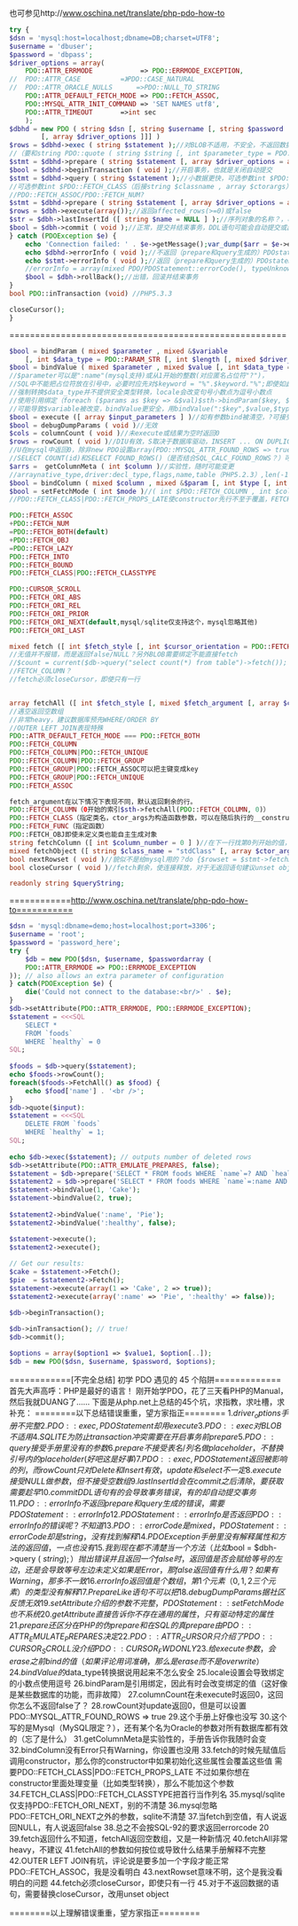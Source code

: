 也可参见http://www.oschina.net/translate/php-pdo-how-to
```php
try {
$dsn = 'mysql:host=localhost;dbname=DB;charset=UTF8';
$username = 'dbuser';
$password = 'dbpass';
$driver_options = array(
	PDO::ATTR_ERRMODE            => PDO::ERRMODE_EXCEPTION,
//	PDO::ATTR_CASE			=》PDO::CASE_NATURAL
//	PDO::ATTR_ORACLE_NULLS		=>PDO::NULL_TO_STRING
	PDO::ATTR_DEFAULT_FETCH_MODE => PDO::FETCH_ASSOC,
	PDO::MYSQL_ATTR_INIT_COMMAND => 'SET NAMES utf8',
	PDO::ATTR_TIMEOUT		=>int sec
	);
$dbhd = new PDO ( string $dsn [, string $username [, string $password 
		[, array $driver_options ]]] )
$rows = $dbhd->exec ( string $statement );//对BLOB不适用，不安全，不返回数据
//（要和string PDO::quote ( string $string [, int $parameter_type = PDO::PARAM_STR ] )配合）
$stmt = $dbhd->prepare ( string $statement [, array $driver_options = array() ] );//SQLITE防止transaction冲突
$bool = $dbhd->beginTransaction ( void );//开启事务，也就是关闭自动提交
$stmt = $dbhd->query ( string $statement );//小数据更快，可选参数int $PDO::FETCH_COLUMN（后接int $colno）
//可选参数int $PDO::FETCH_CLASS（后接string $classname , array $ctorargs）int $PDO::FETCH_INTO（后接object $object）
//PDO::FETCH_ASSOC/PDO::FETCH_NUM?
$stmt = $dbhd->prepare ( string $statement [, array $driver_options = array() ] );//不可以拿表名列名作placeholder，不替换引号内占位符
$rows = $dbh->execute(array());//返回affected_rows(>=0)或false
$str = $dbh->lastInsertId ([ string $name = NULL ] );//序列对象的名称？，事务提交前使用
$bool = $dbh->commit ( void );//正常，提交并结束事务，DDL语句可能会自动提交或出错
} catch (PDOException $e) {
	echo 'Connection failed: ' . $e->getMessage();var_dump($arr = $e->errorInfo);
	echo $dbhd->errorInfo ( void );//不返回（prepare和query生成的）PDOstatement导致的错误
	echo $stmt->errorInfo ( void );//返回（prepare和query生成的）PDOstatement导致的错误
	//errorInfo = array(mixed PDO/PDOStatement::errorCode(), typeUnknown DrvCode，string Message）
	$bool = $dbh->rollBack();//出错，回滚并结束事务
}
bool PDO::inTransaction (void) //PHP5.3.3

closeCursor();
}
```
======================================================
```php
$bool = bindParam ( mixed $parameter , mixed &$variable 
	[, int $data_type = PDO::PARAM_STR [, int $length [, mixed $driver_options ]]] )
$bool = bindValue ( mixed $parameter , mixed $value [, int $data_type = PDO::PARAM_STR ] )
//$parameter可以是":name"(mysql支持)或从1开始的整数(对应匿名占位符"?")，
//SQL中不能把占位符放在引号中，必要时应先对$keyword = "%".$keyword."%";即使如此_和%也很危险
//强制转换$data_type并不提供安全类型转换，locale会改变句号小数点为逗号小数点
//使用引用绑定（foreach ($params as $key => &$val)$sth->bindParam($key, $val);），
//可能导致$variable被改变，bindValue更安全，用bindValue(":$key",$value,$typeArray[$key]);
$bool = execute ([ array $input_parameters ] )//如有参数bind被清空，?可接受数组，:可接受字典，接受NULL不接受空数组
$bool = debugDumpParams ( void )//无效
$cols = columnCount ( void )//未execute或结果为空时返回0
$rows = rowCount ( void )//DIU有效，S取决于数据库驱动，INSERT ... ON DUPLICATE KEY UPDATE为I返回1为U返回2
//U在mysql中返回0，除非new PDO设置array(PDO::MYSQL_ATTR_FOUND_ROWS => true)
//SELECT COUNT(id)和SELECT FOUND_ROWS()（是否结合SQL_CALC_FOUND_ROWS？）可用于S
$arrs =  getColumnMeta ( int $column )//实验性，随时可能变更
//arraynative_type,driver:decl_type,flags,name,table（PHP5.2.3）,len(-1),precision(0),pdo_type
$bool = bindColumn ( mixed $column , mixed &$param [, int $type [, int $maxlen [, mixed $driverdata ]]] )//只有Warning，绑定方式与bindParam相同，PgSQL注意
$bool = setFetchMode ( int $mode )//( int $PDO::FETCH_COLUMN , int $colno )( int $PDO::FETCH_CLASS , string $classname , array $ctorargs )( int $PDO::FETCH_INTO , object $object )
//PDO::FETCH_CLASS|PDO::FETCH_PROPS_LATE使constructor先行不至于覆盖，FETCH_CLASS|PDO::FETCH_CLASSTYPE只能用在fetch中？

PDO::FETCH_ASSOC
+PDO::FETCH_NUM
=PDO::FETCH_BOTH(default)
+PDO::FETCH_OBJ
=PDO::FETCH_LAZY
PDO::FETCH_INTO
PDO::FETCH_BOUND
PDO::FETCH_CLASS|PDO::FETCH_CLASSTYPE

PDO::CURSOR_SCROLL
PDO::FETCH_ORI_ABS
PDO::FETCH_ORI_REL
PDO::FETCH_ORI_PRIOR
PDO::FETCH_ORI_NEXT(default,mysql/sqlite仅支持这个，mysql忽略其他)
PDO::FETCH_ORI_LAST

mixed fetch ([ int $fetch_style [, int $cursor_orientation = PDO::FETCH_ORI_NEXT [, int $cursor_offset = 0 ]]] )
//无值并不报错，而是返回false/NULL？另外BLOB需要绑定不能直接fetch
//$count = current($db->query("select count(*) from table")->fetch());
//FETCH_COLUMN？
//fetch必须closeCursor，即使只有一行


array fetchAll ([ int $fetch_style [, mixed $fetch_argument [, array $ctor_args = array() ]]] )
//遇空返回空数组
//非常heavy，建议数据库预先WHERE/ORDER BY
//OUTER LEFT JOIN表现特殊
PDO::ATTR_DEFAULT_FETCH_MODE === PDO::FETCH_BOTH 
PDO::FETCH_COLUMN
PDO::FETCH_COLUMN|PDO::FETCH_UNIQUE
PDO::FETCH_COLUMN|PDO::FETCH_GROUP
PDO::FETCH_GROUP|PDO::FETCH_ASSOC可以把主键变成key
PDO::FETCH_GROUP|PDO::FETCH_UNIQUE
PDO::FETCH_ASSOC

fetch_argument在以下情况下表现不同，默认返回剩余的行。
PDO::FETCH_COLUMN（0开始的索引$sth->fetchAll(PDO::FETCH_COLUMN, 0)）
PDO::FETCH_CLASS（指定类名，ctor_args为构造函数参数，可以在随后执行的__construct中转换属性的类型）
PDO::FETCH_FUNC（指定函数）
PDO::FETCH_OBJ即使未定义类也能自主生成对象
string fetchColumn ([ int $column_number = 0 ] )//在下一行找第0列开始的值，每执行一次换一次行，适合于SELECT COUNT(id)
mixed fetchObject ([ string $class_name = "stdClass" [, array $ctor_args ]] )//配合PDO::FETCH_CLASS|PDO::FETCH_PROPS_LATE使用，避免constructor初始化覆盖它
bool nextRowset ( void )//貌似不是给mysql用的？do {$rowset = $stmt->fetchAll(PDO::FETCH_NUM);} while ($stmt->nextRowset());
bool closeCursor ( void )//fetch剩余，使连接释放，对于无返回语句建议unset obj

readonly string $queryString;

```
============http://www.oschina.net/translate/php-pdo-how-to===========
```php
$dsn = 'mysql:dbname=demo;host=localhost;port=3306';
$username = 'root';
$password = 'password_here';
try {
    $db = new PDO($dsn, $username, $passwordarray (
    PDO::ATTR_ERRMODE => PDO::ERRMODE_EXCEPTION
)); // also allows an extra parameter of configuration
} catch(PDOException $e) {
    die('Could not connect to the database:<br/>' . $e);
}
$db->setAttribute(PDO::ATTR_ERRMODE, PDO::ERRMODE_EXCEPTION);
$statement = <<<SQL
    SELECT *
    FROM `foods`
    WHERE `healthy` = 0
SQL;
 
$foods = $db->query($statement);
echo $foods->rowCount();
foreach($foods->FetchAll() as $food) {
    echo $food['name'] . '<br />';
}
$db->quote($input):
$statement = <<<SQL
    DELETE FROM `foods`
    WHERE `healthy` = 1;
SQL;
 
echo $db->exec($statement); // outputs number of deleted rows
$db->setAttribute(PDO::ATTR_EMULATE_PREPARES, false);
$statement = $db->prepare('SELECT * FROM foods WHERE `name`=? AND `healthy`=?');
$statement2 = $db->prepare('SELECT * FROM foods WHERE `name`=:name AND `healthy`=:healthy)';
$statement->bindValue(1, 'Cake');
$statement->bindValue(2, true);
 
$statement2->bindValue(':name', 'Pie');
$statement2->bindValue(':healthy', false);

$statement->execute();
$statement2->execute();
 
// Get our results:
$cake = $statement->Fetch();
$pie  = $statement2->Fetch();
$statement->execute(array(1 => 'Cake', 2 => true));
$statement2->execute(array(':name' => 'Pie', ':healthy' => false));

$db->beginTransaction();
 
$db->inTransaction(); // true!
$db->commit();

$options = array($option1 => $value1, $option[..]);
$db = new PDO($dsn, $username, $password, $options);
```
============[不完全总结] 初学 PDO 遇见的 45 个陷阱=============
首先大声高呼：PHP是最好的语言！
刚开始学PDO，花了三天看PHP的Manual，然后我就DUANG了……
下面是从php.net上总结的45个坑，求指教，求吐槽，求补充：
========以下总结错误重重，望方家指正========
1.$driver_options手册不完整
2.PDO::exec,PDOStatement却用execute
3.PDO::exec对BLOB不适用
4.SQLITE为防止transaction冲突需要在开启事务前prepare
5.PDO::query接受手册里没有的参数
6.prepare不接受表名/列名做placeholder，不替换引号内的placeholder(好吧这是好事)
7.PDO::exec,PDOStatement返回被影响的列，而rowCount只对Delete和Insert有效，update和select不一定
8.execute接受NULL做参数，但不接受空数组
9.lastInsertId会在commit之后清除，要获取需要趁早
10.commit DDL语句有的会导致事务错误，有的却自动提交事务
11.PDO::errorInfo不返回prepare和query生成的错误，需要PDOStatement::errorInfo
12.PDOStatement::errorInfo是否返回PDO::errorInfo的错误呢？不知道
13.PDO::errorCode是mixed，PDOStatement::errorCode却是string，没有找到解释
14.PDOException手册里没有解释属性和方法的返回值，一点也没有
15.我到现在都不清楚当一个方法（比如$bool = $dbh->query ( $string );）抛出错误并且返回一个false时，返回值是否会赋给等号的左边，还是会导致等号左边未定义
如果是Error，那false返回值有什么用？如果有Warning，那多不一致
16.errorInfo返回值是个数组，第1个元素（0,1,2三个元素）的类型没有解释
17.Prepare Like语句不可以把%放在语句里面，要手动修改绑定值
18.debugDumpParams据社区反馈无效
19.setAttribute介绍的参数不完整，PDOStatement::setFetchMode也不系统
20.getAttribute直接告诉你不存在通用的属性，只有驱动特定的属性
21.prepare还区分在PHP的伪prepare和在SQL的真prepare
由PDO::ATTR_EMULATE_PREPARES决定
22. PDO::ATTR_CURSOR 只介绍了PDO::CURSOR_SCROLL没介绍PDO::CURSOR_FWDONLY
23.给execute参数，会erase之前bind的值（如果评论用词准确，那么是erase而不是overwrite）
24.bindValue的$data_type转换据说用起来不怎么安全
25.locale设置会导致绑定的小数点使用逗号
26.bindParam是引用绑定，因此有时会改变绑定的值（这好像是某些数据库的功能，而非故障）
27.columnCount在未execute时返回0，这回你怎么不返回false了？
28.rowCount对update返回0，但是可以设置PDO::MYSQL_ATTR_FOUND_ROWS => true
29.这个手册上好像也没写
30.这个写的是Mysql（MySQL限定？），还有某个名为Oracle的参数对所有数据库都有效的（忘了是什么）
31.getColumnMeta是实验性的，手册告诉你我随时会变
32.bindColumn没有Error只有Warning，你设置也没用
33.fetch的时候先赋值后调用constructor，那么你的constructor中如果初始化这些属性会覆盖这些值
需要PDO::FETCH_CLASS|PDO::FETCH_PROPS_LATE
不过如果你想在constructor里面处理变量（比如类型转换），那么不能加这个参数
34.FETCH_CLASS|PDO::FETCH_CLASSTYPE把首行当作列名
35.mysql/sqlite仅支持PDO::FETCH_ORI_NEXT，别的不清楚
36.mysql忽略PDO::FETCH_ORI_NEXT之外的参数，sqlite不清楚
37.当fetch到空值，有人说返回NULL，有人说返回false
38.总之不会按SQL-92的要求返回errorcode 20
39.fetch返回什么不知道，fetchAll返回空数组，又是一种新情况
40.fetchAll非常heavy，不建议
41.fetchAll的参数如何按位或导致什么结果手册解释不完整
42.OUTER LEFT JOIN有坑，评论说是要多加一个字段才能正常PDO::FETCH_ASSOC，我是没看明白
43.nextRowset意味不明，这个是我没看明白的问题
44.fetch必须closeCursor，即使只有一行
45.对于不返回数据的语句，需要替换closeCursor，改用unset object

========以上理解错误重重，望方家指正========
